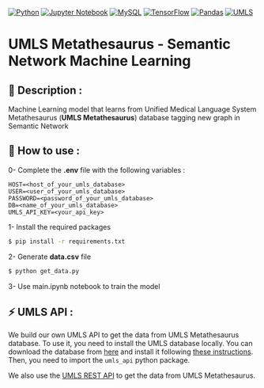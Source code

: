 [![Python](https://img.shields.io/badge/python%203.8.10-3670A0?style=for-the-badge&logo=python&logoColor=ffdd54)](https://www.python.org/downloads/release/python-3810/)
[![Jupyter Notebook](https://img.shields.io/badge/jupyter-%23FA0F00.svg?style=for-the-badge&logo=jupyter&logoColor=white)](https://jupyter.org/)
[![MySQL](https://img.shields.io/badge/mysql-%2300f.svg?style=for-the-badge&logo=mysql&logoColor=white)](https://www.mysql.com/en/)
[![TensorFlow](https://img.shields.io/badge/TensorFlow-%23FF6F00.svg?style=for-the-badge&logo=TensorFlow&logoColor=white)](https://www.tensorflow.org/?hl=en)
[![Pandas](https://img.shields.io/badge/pandas-%23150458.svg?style=for-the-badge&logo=pandas&logoColor=white)](https://pandas.pydata.org/)
[![UMLS](https://img.shields.io/badge/umls-e0e0e0?style=for-the-badge)](https://www.nlm.nih.gov/research/umls/index.html)

# UMLS Metathesaurus - Semantic Network Machine Learning

## :book: Description :

Machine Learning model that learns from Unified Medical Language System Metathesaurus (**UMLS Metathesaurus**) database tagging new graph in Semantic Network

## :rocket: How to use :

0- Complete the **.env** file with the following variables :

```
HOST=<host_of_your_umls_database>
USER=<user_of_your_umls_database>
PASSWORD=<password_of_your_umls_database>
DB=<name_of_your_umls_database>
UMLS_API_KEY=<your_api_key>
```

1- Install the required packages

```bash
$ pip install -r requirements.txt
```

2- Generate **data.csv** file

```bash
$ python get_data.py
```

3- Use main.ipynb notebook to train the model

## :zap: UMLS API :

We build our own UMLS API to get the data from UMLS Metathesaurus database. To use it, you need to install the UMLS database locally. You can download the database from [here](https://www.nlm.nih.gov/research/umls/licensedcontent/umlsknowledgesources.html) and install it following [these instructions](https://www.nlm.nih.gov/research/umls/implementation_resources/metamorphosys/help.html). Then, you need to import the `umls_api` python package.

We also use the [UMLS REST API](https://www.nlm.nih.gov/research/umls/licensedcontent/umlsknowledgesources.html) to get the data from UMLS Metathesaurus.
